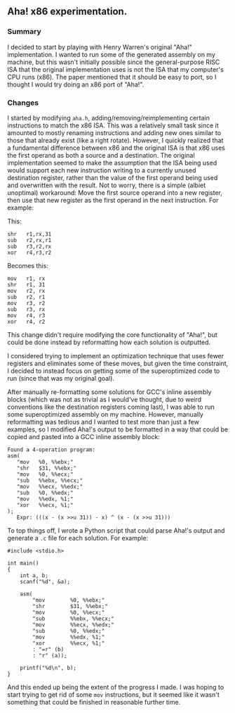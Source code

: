 ## Aha! x86 experimentation.

### Summary
I decided to start by playing with Henry Warren's original "Aha!" implementation. I wanted to run some of the generated assembly on my machine, but this wasn't initially possible since the general-purpose RISC ISA that the original implementation uses is not the ISA that my computer's CPU runs (x86). The paper mentioned that it should be easy to port, so I thought I would try doing an x86 port of "Aha!".

### Changes
I started by modifying `aha.h`, adding/removing/reimplementing certain instructions to match the x86 ISA. This was a relatively small task since it amounted to mostly renaming instructions and adding new ones similar to those that already exist (like a right rotate). However, I quickly realized that a fundamental difference between x86 and the original ISA is that x86 uses the first operand as both a source and a destination. The original implementation seemed to make the assumption that the ISA being used would support each new instruction writing to a currently unused destination register, rather than the value of the first operand being used and overwritten with the result. Not to worry, there is a simple (albiet unoptimal) workaround: Move the first source operand into a new register, then use that new register as the first operand in the next instruction. For example:

This:
```
shr   r1,rx,31
sub   r2,rx,r1
sub   r3,r2,rx
xor   r4,r3,r2
```

Becomes this:
```
mov   r1, rx
shr   r1, 31
mov   r2, rx
sub   r2, r1
mov   r3, r2
sub   r3, rx
mov   r4, r3
xor   r4, r2
```

This change didn't require modifying the core functionality of "Aha!", but could be done instead by reformatting how each solution is outputted.

I considered trying to implement an optimization technique that uses fewer registers and eliminates some of these moves, but given the time constraint, I decided to instead focus on getting some of the superoptimized code to run (since that was my original goal).

After manually re-formatting some solutions for GCC's inline assembly blocks (which was not as trivial as I would've thought, due to weird conventions like the destination registers coming last), I was able to run some superoptimized assembly on my machine. However, manually reformatting was tedious and I wanted to test more than just a few examples, so I modified Aha!'s output to be formatted in a way that could be copied and pasted into a GCC inline assembly block:

```
Found a 4-operation program:
asm(
   "mov   %0, %%ebx;"
   "shr   $31, %%ebx;"
   "mov   %0, %%ecx;"
   "sub   %%ebx, %%ecx;"
   "mov   %%ecx, %%edx;"
   "sub   %0, %%edx;"
   "mov   %%edx, %1;"
   "xor   %%ecx, %1;"
);
   Expr: (((x - (x >>u 31)) - x) ^ (x - (x >>u 31)))
```

To top things off, I wrote a Python script that could parse Aha!'s output and generate a `.c` file for each solution. For example:

```
#include <stdio.h>

int main()
{
    int a, b;
    scanf("%d", &a);

    asm(
        "mov        %0, %%ebx;"
        "shr        $31, %%ebx;"
        "mov        %0, %%ecx;"
        "sub        %%ebx, %%ecx;"
        "mov        %%ecx, %%edx;"
        "sub        %0, %%edx;"
        "mov        %%edx, %1;"
        "xor        %%ecx, %1;"
        : "=r" (b)
        : "r" (a));

    printf("%d\n", b);
}
```

And this ended up being the extent of the progress I made. I was hoping to start trying to get rid of some `mov` instructions, but it seemed like it wasn't something that could be finished in reasonable further time.
